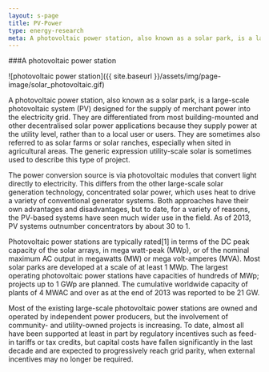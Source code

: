 ```yaml
---
layout: s-page
title: PV-Power
type: energy-research
meta: A photovoltaic power station, also known as a solar park, is a large-scale photovoltaic system (PV) designed for the supply of merchant power into the electricity grid. They are differentiated from most building-mounted and other 
---
```



###A photovoltaic power station 

![photovoltaic power station]({{ site.baseurl }}/assets/img/page-image/solar_photovoltaic.gif)

A photovoltaic power station, also known as a solar park, is a large-scale photovoltaic system (PV) designed for the supply of merchant power into the electricity grid. They are differentiated from most building-mounted and other decentralised solar power applications because they supply power at the utility level, rather than to a local user or users. They are sometimes also referred to as solar farms or solar ranches, especially when sited in agricultural areas. The generic expression utility-scale solar is sometimes used to describe this type of project.

The power conversion source is via photovoltaic modules that convert light directly to electricity. This differs from the other large-scale solar generation technology, concentrated solar power, which uses heat to drive a variety of conventional generator systems. Both approaches have their own advantages and disadvantages, but to date, for a variety of reasons, the PV-based systems have seen much wider use in the field. As of 2013, PV systems outnumber concentrators by about 30 to 1.

Photovoltaic power stations are typically rated[1] in terms of the DC peak capacity of the solar arrays, in mega watt-peak (MWp), or of the nominal maximum AC output in megawatts (MW) or mega volt-amperes (MVA). Most solar parks are developed at a scale of at least 1 MWp. The largest operating photovoltaic power stations have capacities of hundreds of MWp; projects up to 1 GWp are planned. The cumulative worldwide capacity of plants of 4 MWAC and over as at the end of 2013 was reported to be 21 GW.

Most of the existing large-scale photovoltaic power stations are owned and operated by independent power producers, but the involvement of community- and utility-owned projects is increasing. To date, almost all have been supported at least in part by regulatory incentives such as feed-in tariffs or tax credits, but capital costs have fallen significantly in the last decade and are expected to progressively reach grid parity, when external incentives may no longer be required.